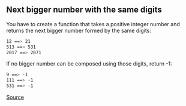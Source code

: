 ## Next bigger number with the same digits

You have to create a function that takes a positive integer number and returns the next bigger number formed by the same digits:

```bash
12 ==> 21
513 ==> 531
2017 ==> 2071
```

If no bigger number can be composed using those digits, return -1:

```bash
9 ==> -1
111 ==> -1
531 ==> -1
```

[Source](https://www.codewars.com/kata/55983863da40caa2c900004e/train/python)